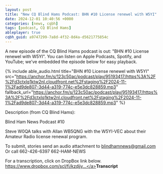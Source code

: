 ```yaml
---
layout: post
title: "New CQ Blind Hams Podcast: BHN #10 License renewel with W5YI"
date: 2024-12-01 10:40:56 +0000
categories: [news, cqbh]
tags: [podcast, CQ Blind Hams]
ableplayer: true
cqbh_guid: a9747299-7a8d-4f32-8d4a-d5621775854c
---
```


A new episode of the CQ Blind Hams podcast is out: "BHN #10 License renewel with W5YI". You can listen on Apple Podcasts, Spotify, and YouTube; we’ve embedded the episode below for easy playback.

{% include able_audio.html title="BHN #10 License renewel with W5YI" src="https://anchor.fm/s/123c50ac/podcast/play/95193417/https%3A%2F%2Fd3ctxlq1ktw2nl.cloudfront.net%2Fstaging%2F2024-11-1%2Fad9de807-3d44-a319-774c-e5e3dc828859.mp3" fallback_url="https://anchor.fm/s/123c50ac/podcast/play/95193417/https%3A%2F%2Fd3ctxlq1ktw2nl.cloudfront.net%2Fstaging%2F2024-11-1%2Fad9de807-3d44-a319-774c-e5e3dc828859.mp3" %}

Description (from CQ Blind Hams):

<p>Blind Ham News
Podcast #10

Steve W0QA talks with Allan WB5QNG with the W5YI-VEC about their Amateur Radio license renewal program.

To submit, stories send an audio attachment to 
blindhamnews@gmail.com
Or call 662-426-6397 662-HAM-NEWS 

For a transcription, click on DropBox link below.
<a href="https://www.youtube.com/redirect?event=video_description&amp;redir_token=QUFFLUhqbl8xOEFjdkdIT3FCZVo4NUdKMU4tQUdZTDBJZ3xBQ3Jtc0trYVJ0aFdtMW1KV280NW5xOXZXSDIxeU1SamJaSkVRODBmMWJNUjFHbzZvbFJFQTZMZ1M5ekVpajVGdF9Sa2p6TTk0ckJfeTF0S3N2TUFnRl9YWm5oSi01MUpmQUpWY1pOTlljR3BxTjM3UG5xTUZpVQ&amp;q=https%3A%2F%2Fwww.dropbox.com%2Fscl%2Ffi%2Fkzdjjyv8lbfidmszl2zx9%2FBlind-Ham-News-10-Steve-W0QA-Talks-with-Alan-WB5QNG-with-the-W5YI-VEC-About-their-License-Renewal-Service.txt%3Frlkey%3Dyyh14ob0tiou27xecjgke39ig%26dl%3D1&amp;v=TuDY4ntNZKA" target="_blank" rel="ugc noopener noreferrer">https://www.dropbox.com/scl/fi/kzdjjy...</a><strong>Transcript</strong></p>
